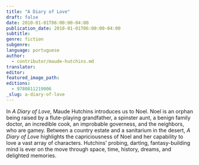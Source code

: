 ```yaml
---
title: "A Diary of Love"
draft: false
date: 2010-01-01T06:00:00-04:00
publication_date: 2010-01-01T06:00:00-04:00
subtitle:
genre: fiction
subgenre:
language: portuguese
author:
  - contributor/maude-hutchins.md
translator:
editor:
featured_image_path:
editions:
  - 9780811219006
_slug: a-diary-of-love
---
```


In _A Diary of Love_, Maude Hutchins introduces us to Noel. Noel is an orphan being raised by a flute-playing grandfather, a spinster aunt, a benign family doctor, an incredible cook, an improbable governess, and the neighbors, who are gamey. Between a country estate and a sanitarium in the desert, _A Diary of Love_ highlights the capriciousness of Noel and her capability to love a vast array of characters. Hutchins’ probing, darting, fantasy-building mind is ever on the move through space, time, history, dreams, and delighted memories.

